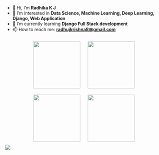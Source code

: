 <!-- Your introduction -->
- 👋 Hi, I’m **Radhika K J**
- 👀 I’m interested in **Data Science, Machine Learning, Deep Learning, Django, Web Application**
- 🌱 I’m currently learning **Django Full Stack development**
- 📫 How to reach me: **radhujkrishna8@gmail.com**

<!-- Images arranged in a line -->
<div align="center">
  <img src="https://brandslogos.com/wp-content/uploads/images/large/python-logo.png" width="150" height="auto" style="margin: 10px;">
  <img src="https://cdn.educba.com/academy/wp-content/uploads/2020/01/Deep-Learning.jpg" width="150" height="auto" style="margin: 10px;">
  <img src="https://i.ytimg.com/vi/mgX-2_ybqNk/maxresdefault.jpg" width="150" height="auto" style="margin: 10px;">
  <img src="https://blog.integral-system.fr/wp-content/uploads/2020/02/33797061.jpg" width="150" height="auto" style="margin: 10px;">
</div>
<picture>
  <img src="https://i.ytimg.com/vi/yh2pLdDb87c/maxresdefault.jpg" >
</picture>

